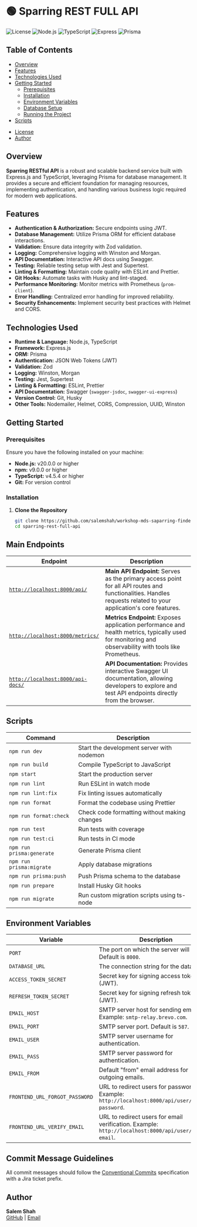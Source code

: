 # 🟢 Sparring REST FULL API 

![License](https://img.shields.io/badge/license-Private-green.svg)
![Node.js](https://img.shields.io/badge/node.js-20.0.0-green.svg)
![TypeScript](https://img.shields.io/badge/TypeScript-4.5.4-blue.svg)
![Express](https://img.shields.io/badge/Express-4.17.1-lightgrey.svg)
![Prisma](https://img.shields.io/badge/Prisma-5.20.0-brightgreen.svg)

## Table of Contents

- [Overview](#overview)
- [Features](#features)
- [Technologies Used](#technologies-used)
- [Getting Started](#getting-started)
    - [Prerequisites](#prerequisites)
    - [Installation](#installation)
    - [Environment Variables](#environment-variables)
    - [Database Setup](#database-setup)
    - [Running the Project](#running-the-project)
- [Scripts](#scripts)

[//]: # (- [API Documentation]&#40;#api-documentation&#41;)
[//]: # (- [Testing]&#40;#testing&#41;)
[//]: # (- [Linting and Formatting]&#40;#linting-and-formatting&#41;)
[//]: # (- [Contributing]&#40;#contributing&#41;)
- [License](#license)
- [Author](#author)

## Overview

**Sparring RESTful API** is a robust and scalable backend service built with Express.js and TypeScript, leveraging Prisma for database management. It provides a secure and efficient foundation for managing resources, implementing authentication, and handling various business logic required for modern web applications.

## Features

- **Authentication & Authorization:** Secure endpoints using JWT.
- **Database Management:** Utilize Prisma ORM for efficient database interactions.
- **Validation:** Ensure data integrity with Zod validation.
- **Logging:** Comprehensive logging with Winston and Morgan.
- **API Documentation:** Interactive API docs using Swagger.
- **Testing:** Reliable testing setup with Jest and Supertest.
- **Linting & Formatting:** Maintain code quality with ESLint and Prettier.
- **Git Hooks:** Automate tasks with Husky and lint-staged.
- **Performance Monitoring:** Monitor metrics with Prometheus (`prom-client`).
- **Error Handling:** Centralized error handling for improved reliability.
- **Security Enhancements:** Implement security best practices with Helmet and CORS.

## Technologies Used

- **Runtime & Language:** Node.js, TypeScript
- **Framework:** Express.js
- **ORM:** Prisma
- **Authentication:** JSON Web Tokens (JWT)
- **Validation:** Zod
- **Logging:** Winston, Morgan
- **Testing:** Jest, Supertest
- **Linting & Formatting:** ESLint, Prettier
- **API Documentation:** Swagger (`swagger-jsdoc`, `swagger-ui-express`)
- **Version Control:** Git, Husky
- **Other Tools:** Nodemailer, Helmet, CORS, Compression, UUID, Winston

## Getting Started

### Prerequisites

Ensure you have the following installed on your machine:

- **Node.js:** v20.0.0 or higher
- **npm:** v9.0.0 or higher
- **TypeScript:** v4.5.4 or higher
- **Git:** For version control

### Installation

1. **Clone the Repository**

   ```bash
   git clone https://github.com/salemshah/workshop-mds-saparring-finder.git
   cd sparring-rest-full-api


## Main Endpoints

| Endpoint                      | Description                                                                 |
| ----------------------------- | --------------------------------------------------------------------------- |
| [`http://localhost:8000/api/`](http://localhost:8000/api/)           | **Main API Endpoint:** Serves as the primary access point for all API routes and functionalities. Handles requests related to your application's core features. |
| [`http://localhost:8000/metrics/`](http://localhost:8000/metrics/) | **Metrics Endpoint:** Exposes application performance and health metrics, typically used for monitoring and observability with tools like Prometheus. |
| [`http://localhost:8000/api-docs/`](http://localhost:8000/api-docs/) | **API Documentation:** Provides interactive Swagger UI documentation, allowing developers to explore and test API endpoints directly from the browser. |



## Scripts

| Command                   | Description                                  |
|---------------------------|----------------------------------------------|
| `npm run dev`             | Start the development server with nodemon    |
| `npm run build`           | Compile TypeScript to JavaScript             |
| `npm start`               | Start the production server                  |
| `npm run lint`            | Run ESLint in watch mode                     |
| `npm run lint:fix`        | Fix linting issues automatically             |
| `npm run format`          | Format the codebase using Prettier           |
| `npm run format:check`    | Check code formatting without making changes |
| `npm run test`            | Run tests with coverage                      |
| `npm run test:ci`         | Run tests in CI mode                         |
| `npm run prisma:generate` | Generate Prisma client                       |
| `npm run prisma:migrate`  | Apply database migrations                    |
| `npm run prisma:push`     | Push Prisma schema to the database           |
| `npm run prepare`         | Install Husky Git hooks                      |
| `npm run migrate`         | Run custom migration scripts using ts-node   |


## Environment Variables

| Variable                       | Description                                                                                             |
|--------------------------------|---------------------------------------------------------------------------------------------------------|
| `PORT`                         | The port on which the server will run. Default is `8000`.                                               |
| `DATABASE_URL`                 | The connection string for the database.                                                                 |
| `ACCESS_TOKEN_SECRET`          | Secret key for signing access tokens (JWT).                                                             |
| `REFRESH_TOKEN_SECRET`         | Secret key for signing refresh tokens (JWT).                                                            |
| `EMAIL_HOST`                   | SMTP server host for sending emails. Example: `smtp-relay.brevo.com`.                                   |
| `EMAIL_PORT`                   | SMTP server port. Default is `587`.                                                                     |
| `EMAIL_USER`                   | SMTP server username for authentication.                                                                |
| `EMAIL_PASS`                   | SMTP server password for authentication.                                                                |
| `EMAIL_FROM`                   | Default "from" email address for outgoing emails.                                                       |
| `FRONTEND_URL_FORGOT_PASSWORD` | URL to redirect users for password reset. Example: `http://localhost:8000/api/user/reset-password`.   |
| `FRONTEND_URL_VERIFY_EMAIL`    | URL to redirect users for email verification. Example: `http://localhost:8000/api/user/verify-email`. |

## Commit Message Guidelines

All commit messages should follow the [Conventional Commits](https://www.conventionalcommits.org/) specification with a Jira ticket prefix.

## Author

**Salem Shah**  
[GitHub](https://github.com/salemshah) | [Email](mailto:salemshahdev@gmail.com)
